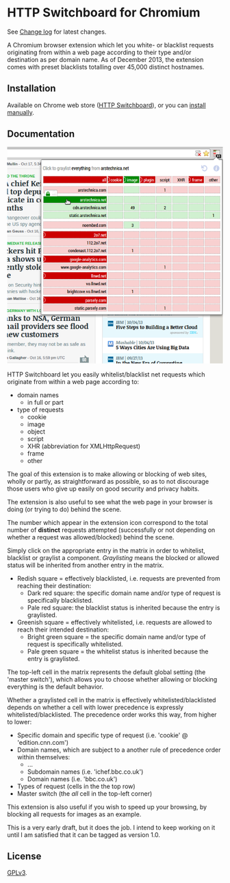 # HTTP Switchboard for Chromium

See [Change log](https://github.com/gorhill/httpswitchboard/wiki/Change-log) for latest changes.

A Chromium browser extension which let you white- or blacklist requests
originating from within a web page according to their type and/or destination
as per domain name. As of December 2013, the extension comes with preset
blacklists totalling over 45,000 distinct hostnames.

## Installation

Available on Chrome web store (<a href="https://chrome.google.com/webstore/detail/httpswitchboard/mghdpehejfekicfjcdbfofhcmnjhgaag">HTTP Switchboard</a>),
or you can [install manually](https://github.com/gorhill/httpswitchboard/tree/master/dist).

## Documentation

![HTTP Switchboard](doc/img/screenshot1.png)

HTTP Switchboard let you easily whitelist/blacklist net requests which originate from
 within a web page according to:

- domain names
  * in full or part
- type of requests
  * cookie
  * image
  * object
  * script
  * XHR (abbreviation for XMLHttpRequest)
  * frame
  * other

The goal of this extension is to make allowing or blocking of web sites,
wholly or partly, as straightforward as possible, so as to not discourage
those users who give up easily on good security and privacy habits.

The extension is also useful to see what the web page in your browser
is doing (or trying to do) behind the scene.

The number which appear in the extension icon correspond to the total number
of **distinct** requests attempted (successfully or not depending on whether a
request was allowed/blocked) behind the scene.

Simply click on the appropriate entry in the matrix in order to whitelist,
blacklist or graylist a component. *Graylisting* means the blocked or allowed
status will be inherited from another entry in the matrix.

- Redish square = effectively blacklisted, i.e. requests are prevented from
reaching their destination:
    * Dark red square: the specific domain name and/or type of request is
specifically blacklisted.
    * Pale red square: the blacklist status is inherited because the entry is
graylisted.
- Greenish square = effectively whitelisted, i.e. requests are allowed to reach
their intended destination:
    * Bright green square = the specific domain name and/or type of request is
specifically whitelisted.
    * Pale green square = the whitelist status is inherited because the entry is
graylisted.

The top-left cell in the matrix represents the default global setting (the
'master switch'), which allows you to choose whether allowing or blocking
everything is the default behavior.

Whether a graylisted cell in the matrix is effectively whitelisted/blacklisted
depends on whether a cell with lower precedence is expressly
whitelisted/blacklisted. The precedence order works this way, from higher to
lower:

- Specific domain and specific type of request (i.e. 'cookie' @ 'edition.cnn.com')
- Domain names, which are subject to a another rule of precedence order within themselves:
    - ...
    - Subdomain names (i.e. 'ichef.bbc.co.uk')
    - Domain names (i.e. 'bbc.co.uk')
- Types of request (cells in the the top row)
- Master switch (the *all* cell in the top-left corner)

This extension is also useful if you wish to speed up your browsing, by
blocking all requests for images as an example.

This is a very early draft, but it does the job. I intend to keep working on
it until I am satisfied that it can be tagged as version 1.0.

## License

<a href="https://github.com/gorhill/httpswitchboard/blob/master/LICENSE.txt">GPLv3</a>.
